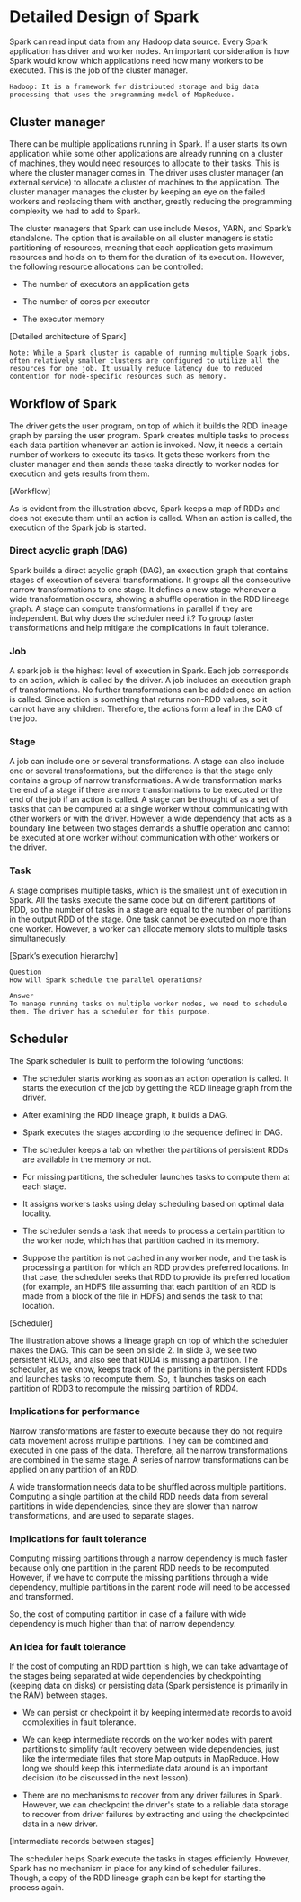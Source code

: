 # Detailed Design of Spark
Spark can read input data from any Hadoop data source. Every Spark application has driver and worker nodes. An important consideration is how Spark would know which applications need how many workers to be executed. This is the job of the cluster manager.
```
Hadoop: It is a framework for distributed storage and big data processing that uses the programming model of MapReduce.
```

## Cluster manager
There can be multiple applications running in Spark. If a user starts its own application while some other applications are already running on a cluster of machines, they would need resources to allocate to their tasks. This is where the cluster manager comes in. The driver uses cluster manager (an external service) to allocate a cluster of machines to the application. The cluster manager manages the cluster by keeping an eye on the failed workers and replacing them with another, greatly reducing the programming complexity we had to add to Spark.

The cluster managers that Spark can use include Mesos, YARN, and Spark’s standalone. The option that is available on all cluster managers is static partitioning of resources, meaning that each application gets maximum resources and holds on to them for the duration of its execution. However, the following resource allocations can be controlled:

- The number of executors an application gets

- The number of cores per executor

- The executor memory

[Detailed architecture of Spark]
```
Note: While a Spark cluster is capable of running multiple Spark jobs, often relatively smaller clusters are configured to utilize all the resources for one job. It usually reduce latency due to reduced contention for node-specific resources such as memory.
```
## Workflow of Spark
The driver gets the user program, on top of which it builds the RDD lineage graph by parsing the user program. Spark creates multiple tasks to process each data partition whenever an action is invoked. Now, it needs a certain number of workers to execute its tasks. It gets these workers from the cluster manager and then sends these tasks directly to worker nodes for execution and gets results from them.

[Workflow]

As is evident from the illustration above, Spark keeps a map of RDDs and does not execute them until an action is called. When an action is called, the execution of the Spark job is started.

### Direct acyclic graph (DAG)
Spark builds a direct acyclic graph (DAG), an execution graph that contains stages of execution of several transformations. It groups all the consecutive narrow transformations to one stage. It defines a new stage whenever a wide transformation occurs, showing a shuffle operation in the RDD lineage graph. A stage can compute transformations in parallel if they are independent. But why does the scheduler need it? To group faster transformations and help mitigate the complications in fault tolerance.

### Job
A spark job is the highest level of execution in Spark. Each job corresponds to an action, which is called by the driver. A job includes an execution graph of transformations. No further transformations can be added once an action is called. Since action is something that returns non-RDD values, so it cannot have any children. Therefore, the actions form a leaf in the DAG of the job.

### Stage
A job can include one or several transformations. A stage can also include one or several transformations, but the difference is that the stage only contains a group of narrow transformations. A wide transformation marks the end of a stage if there are more transformations to be executed or the end of the job if an action is called. A stage can be thought of as a set of tasks that can be computed at a single worker without communicating with other workers or with the driver. However, a wide dependency that acts as a boundary line between two stages demands a shuffle operation and cannot be executed at one worker without communication with other workers or the driver.

### Task
A stage comprises multiple tasks, which is the smallest unit of execution in Spark. All the tasks execute the same code but on different partitions of RDD, so the number of tasks in a stage are equal to the number of partitions in the output RDD of the stage. One task cannot be executed on more than one worker. However, a worker can allocate memory slots to multiple tasks simultaneously.

[Spark’s execution hierarchy]

```
Question
How will Spark schedule the parallel operations?

Answer
To manage running tasks on multiple worker nodes, we need to schedule them. The driver has a scheduler for this purpose.
```

## Scheduler
The Spark scheduler is built to perform the following functions:

- The scheduler starts working as soon as an action operation is called. It starts the execution of the job by getting the RDD lineage graph from the driver.

- After examining the RDD lineage graph, it builds a DAG.

- Spark executes the stages according to the sequence defined in DAG.

- The scheduler keeps a tab on whether the partitions of persistent RDDs are available in the memory or not.

- For missing partitions, the scheduler launches tasks to compute them at each stage.

- It assigns workers tasks using delay scheduling based on optimal data locality.

- The scheduler sends a task that needs to process a certain partition to the worker node, which has that partition cached in its memory.

- Suppose the partition is not cached in any worker node, and the task is processing a partition for which an RDD provides preferred locations. In that case, the scheduler seeks that RDD to provide its preferred location (for example, an HDFS file assuming that each partition of an RDD is made from a block of the file in HDFS) and sends the task to that location.

[Scheduler]

The illustration above shows a lineage graph on top of which the scheduler makes the DAG. This can be seen on slide 2. In slide 3, we see two persistent RDDs, and also see that RDD4 is missing a partition. The scheduler, as we know, keeps track of the partitions in the persistent RDDs and launches tasks to recompute them. So, it launches tasks on each partition of RDD3 to recompute the missing partition of RDD4.


### Implications for performance
Narrow transformations are faster to execute because they do not require data movement across multiple partitions. They can be combined and executed in one pass of the data. Therefore, all the narrow transformations are combined in the same stage. A series of narrow transformations can be applied on any partition of an RDD.

A wide transformation needs data to be shuffled across multiple partitions. Computing a single partition at the child RDD needs data from several partitions in wide dependencies, since they are slower than narrow transformations, and are used to separate stages.


### Implications for fault tolerance
Computing missing partitions through a narrow dependency is much faster because only one partition in the parent RDD needs to be recomputed. However, if we have to compute the missing partitions through a wide dependency, multiple partitions in the parent node will need to be accessed and transformed.

So, the cost of computing partition in case of a failure with wide dependency is much higher than that of narrow dependency.

### An idea for fault tolerance
If the cost of computing an RDD partition is high, we can take advantage of the stages being separated at wide dependencies by checkpointing (keeping data on disks) or persisting data (Spark persistence is primarily in the RAM) between stages.

- We can persist or checkpoint it by keeping intermediate records to avoid complexities in fault tolerance.

- We can keep intermediate records on the worker nodes with parent partitions to simplify fault recovery between wide dependencies, just like the intermediate files that store Map outputs in MapReduce. How long we should keep this intermediate data around is an important decision (to be discussed in the next lesson).

- There are no mechanisms to recover from any driver failures in Spark. However, we can checkpoint the driver's state to a reliable data storage to recover from driver failures by extracting and using the checkpointed data in a new driver.

[Intermediate records between stages]

The scheduler helps Spark execute the tasks in stages efficiently. However, Spark has no mechanism in place for any kind of scheduler failures. Though, a copy of the RDD lineage graph can be kept for starting the process again.
